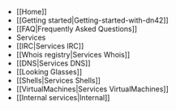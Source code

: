  * [[Home]]
  * [[Getting started|Getting-started-with-dn42]]
  * [[FAQ|Frequently Asked Questions]]
 * Services
  * [[IRC|Services IRC]]
  * [[Whois registry|Services Whois]]
  * [[DNS|Services DNS]]
  * [[Looking Glasses]]
  * [[Shells|Services Shells]]
  * [[VirtualMachines|Services VirtualMachines]]
  * [[Internal services|Internal]]